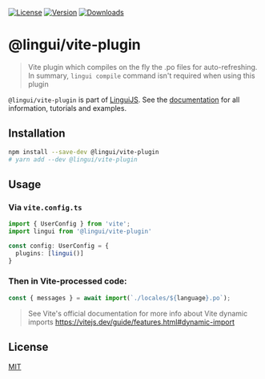 [![License][badge-license]][license]
[![Version][badge-version]][package]
[![Downloads][badge-downloads]][package]

# @lingui/vite-plugin

> Vite plugin which compiles on the fly the .po files for auto-refreshing. In summary, `lingui compile` command isn't required when using this plugin

`@lingui/vite-plugin` is part of [LinguiJS][linguijs]. See the [documentation][documentation] for all information, tutorials and examples.

## Installation

```sh
npm install --save-dev @lingui/vite-plugin
# yarn add --dev @lingui/vite-plugin
```

## Usage

### Via `vite.config.ts`

```ts
import { UserConfig } from 'vite';
import lingui from '@lingui/vite-plugin'

const config: UserConfig = {
  plugins: [lingui()]
}
```

### Then in Vite-processed code: 

```ts
const { messages } = await import(`./locales/${language}.po`);
```
> See Vite's official documentation for more info about Vite dynamic imports 
> https://vitejs.dev/guide/features.html#dynamic-import


## License

[MIT][license]

[license]: https://github.com/lingui/js-lingui/blob/main/LICENSE
[linguijs]: https://github.com/lingui/js-lingui
[documentation]: https://lingui.dev/
[package]: https://www.npmjs.com/package/@lingui/vite-plugin
[badge-downloads]: https://img.shields.io/npm/dw/@lingui/vite-plugin.svg
[badge-version]: https://img.shields.io/npm/v/@lingui/vite-plugin.svg
[badge-license]: https://img.shields.io/npm/l/@lingui/vite-plugin.svg
